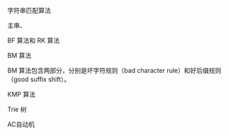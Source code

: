 字符串匹配算法

主串、



BF 算法和 RK 算法



BM 算法

BM 算法包含两部分，分别是坏字符规则（bad character rule）和好后缀规则（good suffix shift）。



KMP 算法





Trie 树



AC自动机